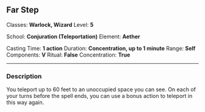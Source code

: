 ## Far Step

Classes: **Warlock, Wizard**
Level: **5**

School: **Conjuration (Teleportation)**
Element: **Aether**

Casting Time: **1 action**
Duration: **Concentration, up to 1 minute**
Range: **Self**
Components: **V**
Ritual: **False**
Concentration: **True**

------

### Description

You teleport up to 60 feet to an unoccupied space you can see. On each of your turns before the spell ends, you can use a bonus action to teleport in this way again.